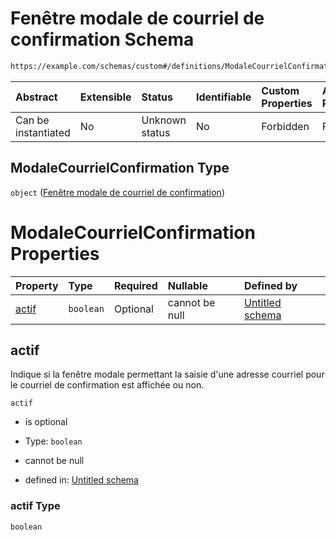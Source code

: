 # Fenêtre modale de courriel de confirmation Schema

```txt
https://example.com/schemas/custom#/definitions/ModaleCourrielConfirmation
```



| Abstract            | Extensible | Status         | Identifiable | Custom Properties | Additional Properties | Access Restrictions | Defined In                                                                   |
| :------------------ | :--------- | :------------- | :----------- | :---------------- | :-------------------- | :------------------ | :--------------------------------------------------------------------------- |
| Can be instantiated | No         | Unknown status | No           | Forbidden         | Forbidden             | none                | [FRW.form.schema.json\*](../out/FRW.form.schema.json "open original schema") |

## ModaleCourrielConfirmation Type

`object` ([Fenêtre modale de courriel de confirmation](frw-definitions-fenêtre-modale-de-courriel-de-confirmation.md))

# ModaleCourrielConfirmation Properties

| Property        | Type      | Required | Nullable       | Defined by                                                                                                                                                                                      |
| :-------------- | :-------- | :------- | :------------- | :---------------------------------------------------------------------------------------------------------------------------------------------------------------------------------------------- |
| [actif](#actif) | `boolean` | Optional | cannot be null | [Untitled schema](frw-definitions-fenêtre-modale-de-courriel-de-confirmation-properties-actif.md "https://example.com/schemas/custom#/definitions/ModaleCourrielConfirmation/properties/actif") |

## actif

Indique si la fenêtre modale permettant la saisie d'une adresse courriel pour le courriel de confirmation est affichée ou non.

`actif`

*   is optional

*   Type: `boolean`

*   cannot be null

*   defined in: [Untitled schema](frw-definitions-fenêtre-modale-de-courriel-de-confirmation-properties-actif.md "https://example.com/schemas/custom#/definitions/ModaleCourrielConfirmation/properties/actif")

### actif Type

`boolean`
